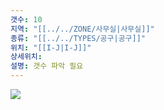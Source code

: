```yaml
---
갯수: 10
지역: "[[../../ZONE/사무실|사무실]]"
종류: "[[../../TYPES/공구|공구]]"
위치: "[[I-J|I-J]]"
상세위치: 
설명: 갯수 파악 필요
---
```

![](http://192.168.50.22/devices/240608_IMG_0240.jpg)